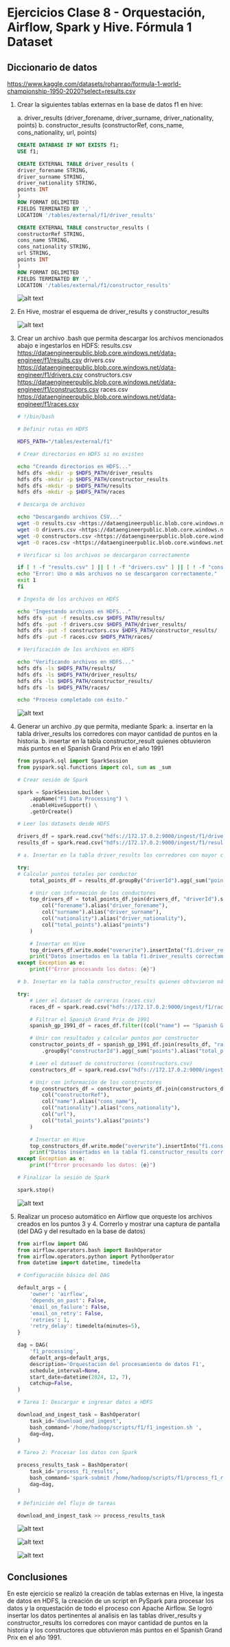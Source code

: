 # Ejercicios Clase 8 - Orquestación, Airflow, Spark y Hive. Fórmula 1 Dataset

## Diccionario de datos

<https://www.kaggle.com/datasets/rohanrao/formula-1-world-championship-1950-2020?select=results.csv>

1. Crear la siguientes tablas externas en la base de datos f1 en hive:

    a. driver_results (driver_forename, driver_surname, driver_nationality, points)
    b. constructor_results (constructorRef, cons_name, cons_nationality, url, points)

    ```sql
    CREATE DATABASE IF NOT EXISTS f1;
    USE f1;
    ```

    ```sql
    CREATE EXTERNAL TABLE driver_results (
    driver_forename STRING,
    driver_surname STRING,
    driver_nationality STRING,
    points INT
    )
    ROW FORMAT DELIMITED
    FIELDS TERMINATED BY ','
    LOCATION '/tables/external/f1/driver_results'
    ```

    ```sql
    CREATE EXTERNAL TABLE constructor_results (
    constructorRef STRING,
    cons_name STRING,
    cons_nationality STRING,
    url STRING,
    points INT
    )
    ROW FORMAT DELIMITED
    FIELDS TERMINATED BY ','
    LOCATION '/tables/external/f1/constructor_results'
    ```

    ![alt text](image.png)

2. En Hive, mostrar el esquema de driver_results y constructor_results

    ![alt text](image-1.png)

3. Crear un archivo .bash que permita descargar los archivos mencionados abajo e
ingestarlos en HDFS:
    results.csv
    <https://dataengineerpublic.blob.core.windows.net/data-engineer/f1/results.csv>
    drivers.csv
    <https://dataengineerpublic.blob.core.windows.net/data-engineer/f1/drivers.csv>
    constructors.csv
    <https://dataengineerpublic.blob.core.windows.net/data-engineer/f1/constructors.csv>
    races.csv
    <https://dataengineerpublic.blob.core.windows.net/data-engineer/f1/races.csv>

    ```bash
    # !/bin/bash

    # Definir rutas en HDFS

    HDFS_PATH="/tables/external/f1"

    # Crear directorios en HDFS si no existen

    echo "Creando directorios en HDFS..."
    hdfs dfs -mkdir -p $HDFS_PATH/driver_results
    hdfs dfs -mkdir -p $HDFS_PATH/constructor_results
    hdfs dfs -mkdir -p $HDFS_PATH/results
    hdfs dfs -mkdir -p $HDFS_PATH/races

    # Descarga de archivos

    echo "Descargando archivos CSV..."
    wget -O results.csv <https://dataengineerpublic.blob.core.windows.net/data-engineer/f1/results.csv>
    wget -O drivers.csv <https://dataengineerpublic.blob.core.windows.net/data-engineer/f1/drivers.csv>
    wget -O constructors.csv <https://dataengineerpublic.blob.core.windows.net/data-engineer/f1/constructors.csv>
    wget -O races.csv <https://dataengineerpublic.blob.core.windows.net/data-engineer/f1/races.csv>

    # Verificar si los archivos se descargaron correctamente

    if [ ! -f "results.csv" ] || [ ! -f "drivers.csv" ] || [ ! -f "constructors.csv" ] || [ ! -f "races.csv" ]; then
    echo "Error: Uno o más archivos no se descargaron correctamente."
    exit 1
    fi

    # Ingesta de los archivos en HDFS

    echo "Ingestando archivos en HDFS..."
    hdfs dfs -put -f results.csv $HDFS_PATH/results/
    hdfs dfs -put -f drivers.csv $HDFS_PATH/driver_results/
    hdfs dfs -put -f constructors.csv $HDFS_PATH/constructor_results/
    hdfs dfs -put -f races.csv $HDFS_PATH/races/

    # Verificación de los archivos en HDFS

    echo "Verificando archivos en HDFS..."
    hdfs dfs -ls $HDFS_PATH/results/
    hdfs dfs -ls $HDFS_PATH/driver_results/
    hdfs dfs -ls $HDFS_PATH/constructor_results/
    hdfs dfs -ls $HDFS_PATH/races/

    echo "Proceso completado con éxito."
    ```

    ![alt text](image-2.png)

4. Generar un archivo .py que permita, mediante Spark:
    a. insertar en la tabla driver_results los corredores con mayor cantidad de puntos
    en la historia.
    b. insertar en la tabla constructor_result quienes obtuvieron más puntos en el
    Spanish Grand Prix en el año 1991

    ```python
    from pyspark.sql import SparkSession
    from pyspark.sql.functions import col, sum as _sum

    # Crear sesión de Spark

    spark = SparkSession.builder \
        .appName("F1 Data Processing") \
        .enableHiveSupport() \
        .getOrCreate()

    # Leer los datasets desde HDFS

    drivers_df = spark.read.csv("hdfs://172.17.0.2:9000/ingest/f1/drivers.csv", header=True, inferSchema=True)
    results_df = spark.read.csv("hdfs://172.17.0.2:9000/ingest/f1/results.csv", header=True, inferSchema=True)

    # a. Insertar en la tabla driver_results los corredores con mayor cantidad de puntos en la historia

    try:
    # Calcular puntos totales por conductor
        total_points_df = results_df.groupBy("driverId").agg(_sum("points").alias("total_points"))

        # Unir con información de los conductores
        top_drivers_df = total_points_df.join(drivers_df, "driverId").select(
            col("forename").alias("driver_forename"),
            col("surname").alias("driver_surname"),
            col("nationality").alias("driver_nationality"),
            col("total_points").alias("points")
        )

        # Insertar en Hive
        top_drivers_df.write.mode("overwrite").insertInto("f1.driver_results")
        print("Datos insertados en la tabla f1.driver_results correctamente.")
    except Exception as e:
        print(f"Error procesando los datos: {e}")

    # b. Insertar en la tabla constructor_results quienes obtuvieron más puntos en el Spanish Grand Prix en el año 1991

    try:
        # Leer el dataset de carreras (races.csv)
        races_df = spark.read.csv("hdfs://172.17.0.2:9000/ingest/f1/races.csv", header=True, inferSchema=True)

        # Filtrar el Spanish Grand Prix de 1991
        spanish_gp_1991_df = races_df.filter((col("name") == "Spanish Grand Prix") & (col("year") == 1991))
    
        # Unir con resultados y calcular puntos por constructor
        constructor_points_df = spanish_gp_1991_df.join(results_df, "raceId") \
            .groupBy("constructorId").agg(_sum("points").alias("total_points"))
    
        # Leer el dataset de constructores (constructors.csv)
        constructors_df = spark.read.csv("hdfs://172.17.0.2:9000/ingest/f1/constructors.csv", header=True, inferSchema=True)
    
        # Unir con información de los constructores
        top_constructors_df = constructor_points_df.join(constructors_df, "constructorId").select(
            col("constructorRef"),
            col("name").alias("cons_name"),
            col("nationality").alias("cons_nationality"),
            col("url"),
            col("total_points").alias("points")
        )

        # Insertar en Hive
        top_constructors_df.write.mode("overwrite").insertInto("f1.constructor_results")
        print("Datos insertados en la tabla f1.constructor_results correctamente.")
    except Exception as e:
        print(f"Error procesando los datos: {e}")

    # Finalizar la sesión de Spark

    spark.stop()

    ```

    ![alt text](image-3.png)

5. Realizar un proceso automático en Airflow que orqueste los archivos creados en los
puntos 3 y 4. Correrlo y mostrar una captura de pantalla (del DAG y del resultado en la
base de datos)

    ```python
    from airflow import DAG
    from airflow.operators.bash import BashOperator
    from airflow.operators.python import PythonOperator
    from datetime import datetime, timedelta

    # Configuración básica del DAG

    default_args = {
        'owner': 'airflow',
        'depends_on_past': False,
        'email_on_failure': False,
        'email_on_retry': False,
        'retries': 1,
        'retry_delay': timedelta(minutes=5),
    }

    dag = DAG(
        'f1_processing',
        default_args=default_args,
        description='Orquestación del procesamiento de datos F1',
        schedule_interval=None,
        start_date=datetime(2024, 12, 7),
        catchup=False,
    )

    # Tarea 1: Descargar e ingresar datos a HDFS

    download_and_ingest_task = BashOperator(
        task_id='download_and_ingest',
        bash_command='/home/hadoop/scripts/f1/f1_ingestion.sh ',
        dag=dag,
    )

    # Tarea 2: Procesar los datos con Spark

    process_results_task = BashOperator(
        task_id='process_f1_results',
        bash_command='spark-submit /home/hadoop/scripts/f1/process_f1_results.py ',
        dag=dag,
    )

    # Definición del flujo de tareas

    download_and_ingest_task >> process_results_task

    ```

    ![alt text](image-4.png)

    ![alt text](image-5.png)

    ![alt text](image-6.png)

## Conclusiones

En este ejercicio se realizó la creación de tablas externas en Hive, la ingesta de datos en HDFS, la creación de un script en PySpark para procesar los datos y la orquestación de todo el proceso con Apache Airflow. Se logró insertar los datos pertinentes al analisis en las tablas driver_results y constructor_results los corredores con mayor cantidad de puntos en la historia y los constructores que obtuvieron más puntos en el Spanish Grand Prix en el año 1991.
